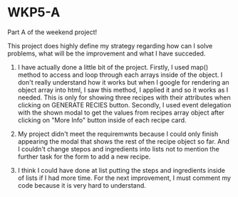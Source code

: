 # WKP5-A
Part A of the weekend project!

This project does highly define my strategy regarding how can I solve problems, what will be the improvement and what I have succeded.

1. I have actually done a little bit of the project. Firstly, I used map() method to access and loop through each arrays inside of the object. I don't really understand how it works but when I google for rendering an object array into html, I saw this method, I applied it and so it works as I needed. This is only for showing three recipes with their attributes when clicking on GENERATE RECIES button. Secondly, I used event delegation with the shown modal to get the values from recipes array object after clicking on "More Info" button inside of each recipe card.

2. My project didn't meet the requiremwnts because I could only finish appearing the modal that shows the rest of the recipe object so far. And I couldn't change stepos and ingredients into lists not to mention the further task for the form to add a new recipe.

3. I think I could have done at list putting the steps and ingredients inside of lists if I had more time. For the next improvement, I must comment my code because it is very hard to understand.

